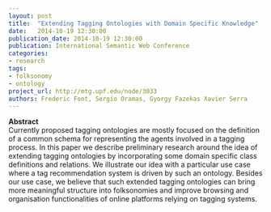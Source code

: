 ```yaml
---
layout: post
title:  "Extending Tagging Ontologies with Domain Specific Knowledge"
date:   2014-10-19 12:30:00
publication_date: 2014-10-19 12:30:00
publication: International Semantic Web Conference
categories: 
- research
tags:
- folksonomy
- ontology
project_url: http://mtg.upf.edu/node/3033
authors: Frederic Font, Sergio Oramas, Gyorgy Fazekas Xavier Serra
---
```


**Abstract**<br>
Currently proposed tagging ontologies are mostly focused on the definition of a common schema for representing the agents involved in a tagging process. In this paper we describe preliminary research around the idea of extending tagging ontologies by incorporating some domain specific class definitions and relations. We illustrate our idea with a particular use case where a tag recommendation system is driven by such an ontology. Besides our use case, we believe that such extended tagging ontologies can bring more meaningful structure into folksonomies and improve browsing and organisation functionalities of online platforms relying on tagging systems.
